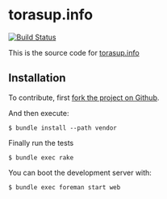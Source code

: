 # torasup.info

[![Build Status](https://travis-ci.org/dwilkie/torasup.info.svg)](https://travis-ci.org/dwilkie/torasup.info)

This is the source code for [torasup.info](http://torasup.info)

## Installation

To contribute, first [fork the project on Github](https://help.github.com/articles/fork-a-repo/).

And then execute:

```
$ bundle install --path vendor
```

Finally run the tests

```
$ bundle exec rake
```

You can boot the development server with:

```
$ bundle exec foreman start web
```
